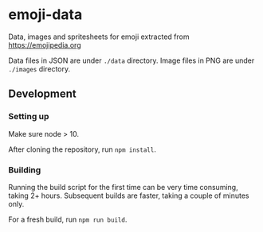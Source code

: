 # emoji-data

Data, images and spritesheets for emoji extracted from https://emojipedia.org

Data files in JSON are under `./data` directory.
Image files in PNG are under `./images` directory.

## Development

### Setting up
Make sure node > 10.

After cloning the repository, run `npm install`.

### Building
Running the build script for the first time can be very time consuming, taking 2+ hours.
Subsequent builds are faster, taking a couple of minutes only.

For a fresh build, run `npm run build`.
